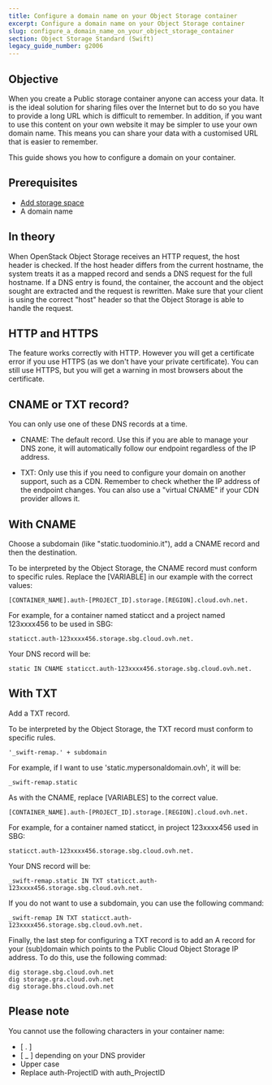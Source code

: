 ```yaml
---
title: Configure a domain name on your Object Storage container
excerpt: Configure a domain name on your Object Storage container
slug: configure_a_domain_name_on_your_object_storage_container
section: Object Storage Standard (Swift)
legacy_guide_number: g2006
---
```



## Objective

When you create a Public storage container anyone can access your data. It is the ideal solution for sharing files over the Internet but to do so you have to provide a long URL which is difficult to remember. 
In addition, if you want to use this content on your own website it may be simpler to use your own domain name. This means you can share your data with a customised URL that is easier to remember. 

This guide shows you how to configure a domain on your container.

## Prerequisites

- [Add storage space](https://docs.ovh.com/ie/en/storage/pcs/create-container/)
- A domain name

## In theory
When OpenStack Object Storage receives an HTTP request, the host header is checked. If the host header differs from the current hostname, the system treats it as a mapped record and sends a DNS request for the full hostname. 
If a DNS entry is found, the container, the account and the object sought are extracted and the request is rewritten. 
Make sure that your client is using the correct "host" header  so that the Object Storage is able to handle the request.


## HTTP and HTTPS
The feature works correctly with HTTP. However you will get a certificate error if you use HTTPS (as we don't have your private certificate).
You can still use HTTPS, but you will get a warning in most browsers about the certificate.


## CNAME or TXT record?
You can only use one of these DNS records at a time. 


- CNAME: The default record. Use this if you are able to manage your DNS zone, it will automatically follow our endpoint regardless of the IP address. 

- TXT: Only use this if you need to configure your domain on another support, such as a CDN. Remember to check whether the IP address of the endpoint changes. You can also use a "virtual CNAME" if your CDN provider allows it.




## With CNAME
Choose a subdomain (like "static.tuodominio.it"), add a CNAME record and then the destination.

To be interpreted by the Object Storage, the CNAME record must conform to specific rules. Replace the [VARIABLE] in our example with the correct values:


```
[CONTAINER_NAME].auth-[PROJECT_ID].storage.[REGION].cloud.ovh.net.
```


For example, for a container named staticct and a project named 123xxxx456 to be used in SBG:


```
staticct.auth-123xxxx456.storage.sbg.cloud.ovh.net.
```


Your DNS record will be:


```
static IN CNAME staticct.auth-123xxxx456.storage.sbg.cloud.ovh.net.
```




## With TXT
Add a TXT record.

To be interpreted by the Object Storage, the TXT record must conform to specific rules.


```
'_swift-remap.' + subdomain
```


For example, if I want to use 'static.mypersonaldomain.ovh', it will be:


```
_swift-remap.static
```


As with the CNAME, replace [VARIABLES] to the correct value. 


```
[CONTAINER_NAME].auth-[PROJECT_ID].storage.[REGION].cloud.ovh.net.
```


For example, for a container named staticct, in project 123xxxx456 used in SBG:


```
staticct.auth-123xxxx456.storage.sbg.cloud.ovh.net.
```


Your DNS record will be:


```
_swift-remap.static IN TXT staticct.auth-123xxxx456.storage.sbg.cloud.ovh.net.
```


If you do not want to use a subdomain, you can use the following command:


```
_swift-remap IN TXT staticct.auth-123xxxx456.storage.sbg.cloud.ovh.net.
```


Finally, the last step for configuring a TXT record is to add an A record for your (sub)domain which points to the Public Cloud Object Storage IP address. 
To do this, use the following commad:


```
dig storage.sbg.cloud.ovh.net
dig storage.gra.cloud.ovh.net
dig storage.bhs.cloud.ovh.net
```



## Please note
You cannot use the following characters in your container name:


- [ . ]
- [ _ ] depending on your DNS provider
- Upper case
- Replace auth-ProjectID with auth_ProjectID




## 
 

